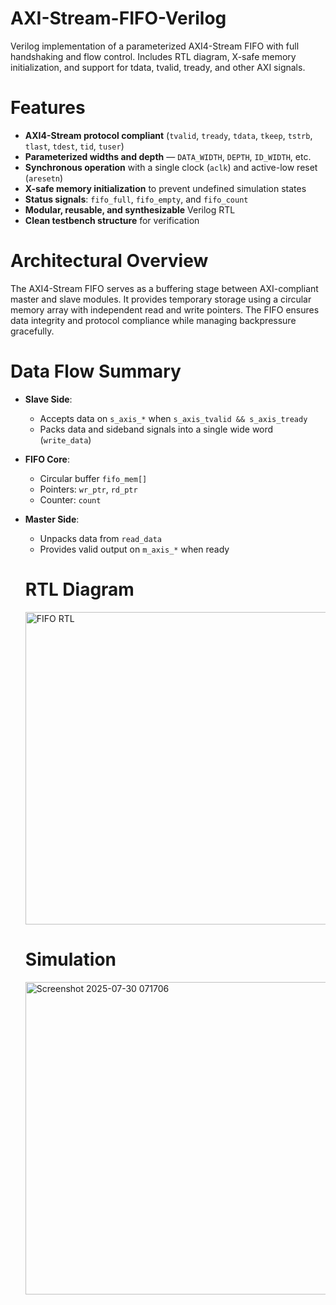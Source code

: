 # AXI-Stream-FIFO-Verilog
Verilog implementation of a parameterized AXI4-Stream FIFO with full handshaking and flow control. Includes RTL diagram, X-safe memory initialization, and support for tdata, tvalid, tready, and other AXI signals.

# Features

- **AXI4-Stream protocol compliant** (`tvalid`, `tready`, `tdata`, `tkeep`, `tstrb`, `tlast`, `tdest`, `tid`, `tuser`)
- **Parameterized widths and depth** — `DATA_WIDTH`, `DEPTH`, `ID_WIDTH`, etc.
- **Synchronous operation** with a single clock (`aclk`) and active-low reset (`aresetn`)
- **X-safe memory initialization** to prevent undefined simulation states
- **Status signals**: `fifo_full`, `fifo_empty`, and `fifo_count`
- **Modular, reusable, and synthesizable** Verilog RTL
- **Clean testbench structure** for verification

# Architectural Overview
The AXI4-Stream FIFO serves as a buffering stage between AXI-compliant master and slave modules. It provides temporary storage using a circular memory array with independent read and write pointers. The FIFO ensures data integrity and protocol compliance while managing backpressure gracefully.

# Data Flow Summary
- **Slave Side**:
  - Accepts data on `s_axis_*` when `s_axis_tvalid && s_axis_tready`
  - Packs data and sideband signals into a single wide word (`write_data`)
- **FIFO Core**:
  - Circular buffer `fifo_mem[]`
  - Pointers: `wr_ptr`, `rd_ptr`
  - Counter: `count`
- **Master Side**:
  - Unpacks data from `read_data`
  - Provides valid output on `m_axis_*` when ready

  # RTL Diagram
  <img width="500" height="500" alt="FIFO RTL" src="https://github.com/user-attachments/assets/b62ccc36-cce7-4cfc-af96-6a035ce3a058" />

  # Simulation
  <img width="500" height="500" alt="Screenshot 2025-07-30 071706" src="https://github.com/user-attachments/assets/ad47900f-2a69-4a79-ba35-ed7877431a8b" />

